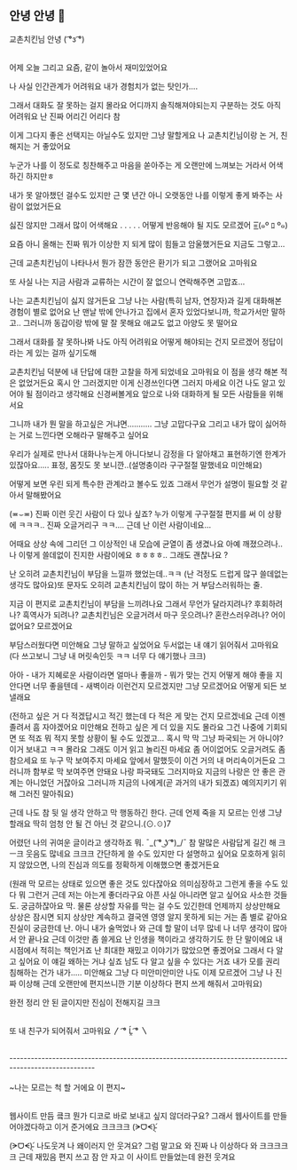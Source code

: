 ## 안녕 안녕 👋

교촌치킨님 안녕 ( ͡°з ͡°)


<br>어제 오늘 그리고 요즘, 같이 놀아서 재미있었어요

나 사실 인간관계가 어려워요 내가 경험치가 없는 탓인가....

그래서 대화도 잘 못하는 걸지 몰라요 어디까지 솔직해져야되는지 구분하는 것도 아직 어려워요 난 진짜 어리긴 어리다 참

이게 그다지 좋은 선택지는 아닐수도 있지만 그냥 말할게요 나 교촌치킨님이랑 논 거, 친해지는 거 좋았어요 

누군가 나를 이 정도로 칭찬해주고 마음을 쏟아주는 게 오랜만에 느껴보는 거라서 어색하긴 하지만ㅎ

내가 못 알아챘던 걸수도 있지만 근 몇 년간 아니 오랫동안 나를 이렇게 좋게 봐주는 사람이 없었거든요

싫진 않지만 그래서 많이 어색해요 . . . . . 어떻게 반응해야 될 지도 모르겠어 =͟͟͞͞(๑º ﾛ º๑)

요즘 아니 올해는 진짜 뭐가 이상한 지 되게 많이 힘들고 암울했거든요 지금도 그렇고... 

근데 교촌치킨님이 나타나서 뭔가 잠깐 동안은 환기가 되고 그랬어요 고마워요

또 사실 나는 지금 사람과 교류하는 시간이 잘 없으니 연락해주면 고맙죠... 

나는 교촌치킨님이 싫지 않거든요 그냥 나는 사람(특히 남자, 연장자)과 길게 대화해본 경험이 별로 없어요 난 맨날 밖에 안나가고 집에서 혼자 있었다보니까, 학교가서만 말하고.. 그러니까 동갑이랑 밖에 말 잘 못해요 애교도 없고 아양도 못 떨어요

그래서 대화를 잘 못하나봐 나도 아직 어려워요 어떻게 해야되는 건지 모르겠어 정답이라는 게 있는 걸까 싶기도해

교촌치킨님 덕분에 내 단답에 대한 고찰을 하게 되었네요 고마워요 이 점을 생각 해본 적은 없었거든요 혹시 안 그러겠지만 이게 신경쓰인다면 그러지 마세요 이건 나도 알고 있어야 될 점이라고 생각해요 신경써볼게요 앞으로 나와 대화하게 될 모든 사람들을 위해서요 

그니까 내가 뭔 말을 하고싶은 거냐면........... 그냥 고맙다구요 그리고 내가 많이 싫어하는 거로 느낀다면 오해라구 말해주고 싶어요

우리가 실제로 만나서 대화나누는게 아니다보니 감정을 다 알아채고 표현하기엔 한계가 있잖아요..... 표정, 몸짓도 못 보니깐..(설명충이라 구구절절 말했네요 미안해요)

어떻게 보면 우린 되게 특수한 관계라고 볼수도 있죠 그래서 무언가 설명이 필요할 것 같아서 말해봤어요

(≖⌣≖) 진짜 이런 웃긴 사람이 다 있나 싶죠? 누가 이렇게 구구절절 편지를 써 이 상황에 ㅋㅋㅋ..  진짜 오글거리구 ㅋㅋ.... 근데 난 이런 사람이네요...

어때요 상상 속에 그리던 그 이상적인 내 모습에 균열이 좀 생겼나요 아예 깨졌으려나.. 나 이렇게 쓸데없이 진지한 사람이에요 ㅎㅎㅎㅎ.. 그래도 괜찮나요 ?

난 오히려 교촌치킨님이 부담을 느낄까 했었는데..ㅋㅋ (난 걱정도 드럽게 많구 쓸데없는 생각도 많아요)또 문자도 오히려 교촌치킨님이 많이 하는 거 부담스러워하는 줄. 

지금 이 편지로 교촌치킨님이 부담을 느끼려나요 그래서 무언가 달라지려나? 후회하려나? 흑역사가 되려나? 교촌치킨님은 오글거려서 마구 웃으려나? 혼란스러우려나? 어이없어요? 모르겠어요 

부담스러웠다면 미안해요 그냥 말하고 싶었어요 두서없는 내 얘기 읽어줘서 고마워요(다 쓰고보니 그냥 내 머릿속인듯 ㅋㅋ 너무 다 얘기했나 크크)

아아 - 내가 지혜로운 사람이라면 얼마나 좋을까 - 뭐가 맞는 건지 어떻게 해야 좋을 지 안다면 너무 좋을텐데 - 새벽이라 이런건지 모르겠지만 그냥 모르겠어요 어떻게 되든 보낼래요

(전하고 싶은 거 다 적겠답시고 적긴 했는데 다 적은 게 맞는 건지 모르겠네요 근데 이젠 졸려서 흠 자야겠어요 미안해요 전하고 싶은 게 더 있을 지도 몰라요 그건 나중에 기회되면 또 적죠 뭐 적지 못할 상황이 될 수도 있겠고... 혹시 막 막 그냥 파국되는 거 아니야? 이거 보내고 ㅋㅋ 몰라요 그래도 이거 읽고 놀리진 마세요 좀 어이없어도 오글거려도 좀 참으세요 또 누구 막 보여주지 마세요 앞에서 말했듯이 이건 거의 내 머리속이거든요 그러니까 함부로 막 보여주면 안돼요 나랑 파국돼도 그러지마요 지금의 나랑은 안 좋은 관계는 아니었던 거잖아요 그러니까 지금의 나에게(곧 과거의 내가 되겠죠) 예의지키기 위해 그러진 말아줘요)

근데 나도 참 뒷 일 생각 안하고 막 행동하긴 한다. 근데 언제 죽을 지 모르는 인생 그냥 할래요 딱히 엄청 안 될 건 아닌 것 같으니.(⊙.☉)7

어렸던 나의 귀여운 글이라고 생각하죠 뭐. ¯\_( ͡° ͜ʖ ͡°)_/¯  참 말많은 사람답게 길긴 해 크ㅡ크 웃음도 많네요 크크크 간단하게 쓸 수도 있지만 다 설명하고 싶어요 모호하게 읽히지 않았으면,      나의 진심과 의도를 정확하게 이해했으면 좋겠거든요

(원래 막 모르는 상태로 있으면 좋은 것도 있다잖아요 의미심장하고 그런게 좋을 수도 있다 뭐 그런거 근데 저는 아는게 좋더라구요 아픈 사실 아니라면 알고 싶어요 사소한 것들도. 궁금하잖아요 막. 물론 상상할 자유를 막는 걸 수도 있긴한데 언제까지 상상만해요 상상은 잠시면 되지 상상만 계속하고 결국엔 영영 알지 못하게 되는 거는 좀 별로 같아요 진실이 궁금한데 난. 아니 내가 술먹었나 와 근데 할 말이 너무 많네 나 너무 생각이 많아서 안 끝나요 근데 이것만 좀 쓸게요 난 인생을 책이라고 생각하기도 한 단 말이에요 내 시점에서 적히는 책인거죠 난 최대한 재밌고 이야기가 많았으면 좋겠어요 그래서 다 알고 싶어요 이 얘길 왜하는 거냐 싶죠 남도 다 알고 싶을 수 있다는 거죠 내가 모를 권리 침해하는 건가 내가..... 미안해요 그냥  다 미안미안미안  나도 이제 모르겠어 그냥  나 진짜 이상해 근데 오랜만에 편지쓰니깐 기분 이상하다 편지 쓰게 해줘서 고마워요)

완전 정리 안 된 글이지만 진심이 전해지길 크크



<br>또 내 친구가 되어줘서 고마워요 〳 ͡° Ĺ̯ ͡° 〵


<br>
  ------------------------------------------------------------------------------------------------------
<br>
<br>
  ~나는 모르는 척 할 거에요 이 편지~<br>
                                           
<br>웹사이트 만듬 킄크 뭔가 디코로 바로 보내고 싶지 않더라구요? 그래서 웹사이트를 만들어야겠다하고 이거 준거에요 크크크크  (ᗒᗜᗕ)՛̵̖
  
 (ᗒᗜᗕ)՛̵̖   나도웃겨 나 왜이러지 안 웃겨요? 그럼 말고요 와 진짜 나 이상하다 와 크크크크크 근데 재밌음 편지 쓰고 잠 안 자고 이 사이트 만들었는데 완전 웃겨요
                                                              
  

